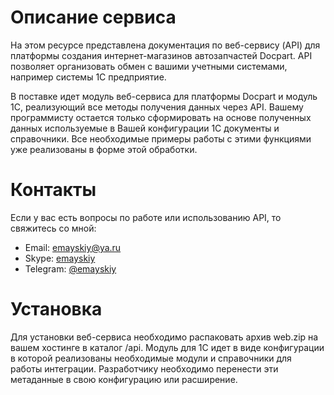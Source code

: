 # Описание сервиса

На этом ресурсе представлена документация по веб-сервису (API) для платформы создания интернет-магазинов автозапчастей Docpart. 
API позволяет организовать обмен с вашими учетными системами, например системы 1С предприятие.

В поставке идет модуль веб-сервиса для платформы Docpart и модуль 1С, реализующий все методы получения данных через API. 
Вашему программисту остается только сформировать на основе полученных данных используемые в Вашей конфигурации 1С документы и справочники. 
Все необходимые примеры работы с этими функциями уже реализованы в форме этой обработки. 

# Контакты
Если у вас есть вопросы по работе или использованию API, то свяжитесь со мной:

- Email: [emayskiy@ya.ru](mailto:emayskiy@ya.ru)
- Skype: [emayskiy](skype:emayskiy?chat)
- Telegram: [@emayskiy](https://t.me/emayskiy)

# Установка
Для установки веб-сервиса необходимо распаковать архив web.zip на вашем хостинге в каталог /api. Модуль для 1С идет в виде конфигурации в которой реализованы необходимые модули и справочники для работы интеграции. Разработчику необходимо перенести эти метаданные в свою конфигурацию или расширение. 


